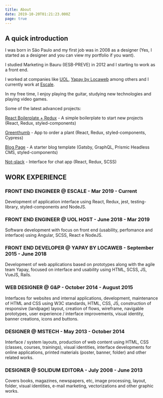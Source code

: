 ```yaml
---
title: About
date: 2019-10-20T01:21:23.000Z
page: true
---
```

## A quick introduction

I was born in São Paulo and my first job was in 2008 as a designer (Yes, I started as a designer and you can view my portfolio if you want).



I studied Marketing in Bauru (IESB-PREVE) in 2012 and I starting to work as a front end.



I worked at companies like [UOL](https://www.uol.com.br/), [Yapay by Locaweb](https://www.yapay.com.br/) among others and I currently work at [Escale](https://escale.com.br/).



In my free time, I enjoy playing the guitar, studying new technologies and playing video games.



Some of the latest advanced projects:

[React Boilerplate + Redux](https://emunhoz-react-boilerplate.netlify.com/) - A simple boilerplate to start new projects (React, Redux, styled-components)

[Greenthumb](https://emunhoz-greenthumb.netlify.com/) - App to order a plant (React, Redux, styled-components, Cypress)

[Blog Page](https://prismic-starter-template.netlify.com/) - A starter blog template (Gatsby, GraphQL, Prismic Headless CMS, styled-components)

[Not-slack](https://emunhoz-not-slack.netlify.com) - Interface for chat app (React, Redux, SCSS)



## WORK EXPERIENCE



### FRONT END ENGINEER @ ESCALE - Mar 2019 - Current

Development of application interface using React, Redux, jest, testing-library, styled-components and NodeJS.

### FRONT END ENGINEER @ UOL HOST - June 2018 - Mar 2019

Software development with focus on front end (usability, perfomance and interface) using Angular, SCSS, React e NodeJS.

### FRONT END DEVELOPER @ YAPAY BY LOCAWEB - September 2015 - June 2018

Development of web applications based on prototypes along with the agile team Yapay, focused on interface and usability using HTML, SCSS, JS, VueJS, Rails.

### WEB DESIGNER @ G&P - October 2014 - August 2015

Interfaces for websites and internal applications, development, maintenance of HTML and CSS using W3C standards, HTML, CSS, JS, construction of responsive (landpage) layout, creation of flows, wireframe, navigable prototypes, user experience / interface improvements, visual identity, banner creations, icons and buttons.

### DESIGNER @ MSTECH - May 2013 - October 2014

Interface / system layouts, production of web content using HTML, CSS (classes, courses, trainings), visual identities, interface developments for online applications, printed materials (poster, banner, folder) and other related works.

### DESIGNER @ SOLIDUM EDITORA - July 2008 - June 2013

Covers books, magazines, newspapers, etc, image processing, layout, folder, visual identities, e-mail marketing, vectorizations and other graphic works.

